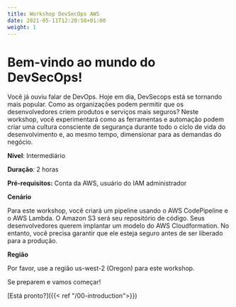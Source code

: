 ```yaml
---
title: Workshop DevSecOps AWS
date: 2021-05-11T12:20:58+01:00
weight: 1
---
```


# Bem-vindo ao mundo do DevSecOps!

Você já ouviu falar de DevOps. Hoje em dia, DevSecops está se tornando mais popular. Como as organizações podem permitir que os desenvolvedores criem produtos e serviços mais seguros? Neste workshop, você experimentará como as ferramentas e automação podem criar uma cultura consciente de segurança durante todo o ciclo de vida do desenvolvimento e, ao mesmo tempo, dimensionar para as demandas do negócio.

**Nível**: Intermediário

**Duração**: 2 horas

**Pré-requisitos:** Conta da AWS, usuário do IAM administrador

**Cenário**

Para este workshop, você criará um pipeline usando o AWS CodePipeline e o AWS Lambda. O Amazon S3 será seu repositório de código. Seus desenvolvedores querem implantar um modelo do AWS Cloudformation. No entanto, você precisa garantir que ele esteja seguro antes de ser liberado para a produção.

**Região**

Por favor, use a região us-west-2 (Oregon) para este workshop.

Se preparem e vamos começar!

[Está pronto?]({{< ref "/00-introduction">}})